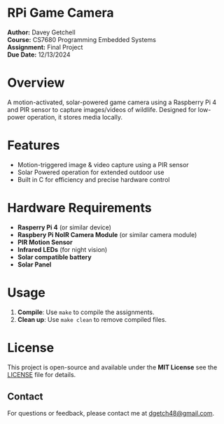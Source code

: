 # RPi Game Camera<br>
**Author:** Davey Getchell<br>
**Course:** CS7680 Programming Embedded Systems<br>
**Assignment:** Final Project<br>
**Due Date:** 12/13/2024

# Overview
A motion-activated, solar-powered game camera using a Raspberry Pi 4 and PIR sensor to capture images/videos of wildlife. Designed for low-power operation, it stores media locally. 

# Features
- Motion-triggered image & video capture using a PIR sensor
- Solar Powered operation for extended outdoor use
- Built in C for efficiency and precise hardware control

# Hardware Requirements
- **Rasperry Pi 4** (or similar device)
- **Raspbery Pi NoIR Camera Module** (or similar camera module)
- **PIR Motion Sensor**
- **Infrared LEDs** (for night vision)
- **Solar compatible battery**
- **Solar Panel**

# Usage
1. **Compile**: Use `make` to compile the assignments.
2. **Clean up**: Use `make clean` to remove compiled files.

# License
This project is open-source and available under the **MIT License** see the [LICENSE](LICSENSE) file for details. 

## Contact 
For questions or feedback, please contact me at [dgetch48@gmail.com](mailto:dgetch48@gmail.com).

